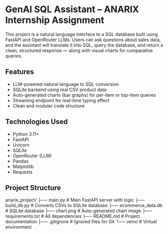 # GenAI SQL Assistant – ANARIX Internship Assignment

This project is a natural language interface to a SQL database built using FastAPI and OpenRouter LLMs. Users can ask questions about sales data, and the assistant will translate it into SQL, query the database, and return a clean, structured response — along with visual charts for comparative queries.

##  Features

-  LLM-powered natural language to SQL conversion
-  SQLite backend using real CSV product data
-  Auto-generated charts (bar graphs) for per-item or top-item queries
-  Streaming endpoint for real-time typing effect
-  Clean and modular code structure

##  Technologies Used

- Python 3.11+
- FastAPI
- Uvicorn
- SQLite
- OpenRouter (LLM)
- Pandas
- Matplotlib
- Requests

##  Project Structure

anarix_project/
├── main.py # Main FastAPI server with logic
├── build_db.py # Converts CSVs to SQLite database
├── ecommerce_data.db # SQLite database
├── chart.png # Auto-generated chart image
├── requirements.txt # All dependencies
├── README.md # Project documentation
├── .gitignore # Ignored files for Git
└── venv/ # Virtual environment 







